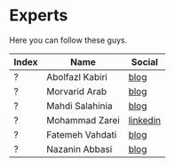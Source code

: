 # Experts

Here you can follow these guys.

| Index | Name | Social |
| ------ | ------ | ------ |
| ? | Abolfazl Kabiri | [blog](https://www.linkedin.com/in/abolfazl-kabiri-64a018108/) |
| ? | Morvarid Arab | [blog](https://github.com/rozhaaan) |
| ? | Mahdi Salahinia | [blog](https://www.linkedin.com/in/mahdi-salahinia/) |
| ? | Mohammad Zarei | [linkedin](https://www.linkedin.com/in/mohammadzarei1999/) |
| ? | Fatemeh Vahdati | [blog](https://www.linkedin.com/in/fatemeh-vahdati-259235b5/) |
| ? | Nazanin Abbasi | [blog](https://www.linkedin.com/in/n-abbasi/) |